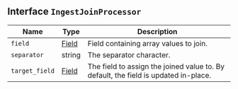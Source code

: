 ## Interface `IngestJoinProcessor`

| Name | Type | Description |
| - | - | - |
| `field` | [Field](./Field.md) | Field containing array values to join. |
| `separator` | string | The separator character. |
| `target_field` | [Field](./Field.md) | The field to assign the joined value to. By default, the field is updated in-place. |
